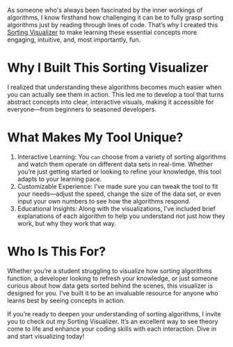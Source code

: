 As someone who's always been fascinated by the inner workings of algorithms, I know firsthand how challenging it can be to fully grasp sorting algorithms just by reading through lines of code. That’s why I created this <a href="https://viki-sort-visualizer.vercel.app/" >Sorting Visualizer</a> to make learning these essential concepts more engaging, intuitive, and, most importantly, fun.


# Why I Built This Sorting Visualizer
I realized that understanding these algorithms becomes much easier when you can actually see them in action. This led me to develop a tool that turns abstract concepts into clear, interactive visuals, making it accessible for everyone—from beginners to seasoned developers.

# What Makes My Tool Unique?
1. Interactive Learning: You `can` choose from a variety of sorting algorithms and watch them operate on different data sets in real-time. Whether you’re just getting started or looking to refine your knowledge, this tool adapts to your learning pace.
2. Customizable Experience: I’ve made sure you can tweak the tool to fit your needs—adjust the speed, change the size of the data set, or even input your own numbers to see how the algorithms respond.
3. Educational Insights: Along with the visualizations, I’ve included brief explanations of each algorithm to help you understand not just how they work, but why they work that way.

# Who Is This For?
Whether you’re a student struggling to visualize how sorting algorithms function, a developer looking to refresh your knowledge, or just someone curious about how data gets sorted behind the scenes, this visualizer is designed for you. I’ve built it to be an invaluable resource for anyone who learns best by seeing concepts in action.

If you’re ready to deepen your understanding of sorting algorithms, I invite you to check out my Sorting Visualizer. It’s an excellent way to see theory come to life and enhance your coding skills with each interaction. Dive in and start visualizing today!
